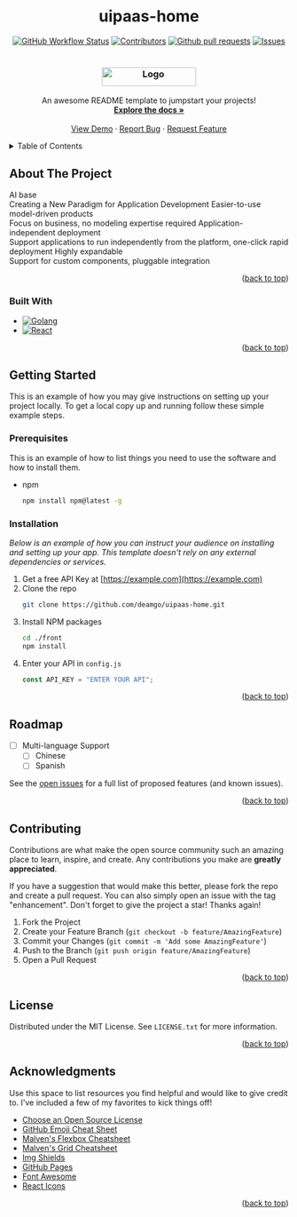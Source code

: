 
<h1 align="center">uipaas-home</h1>
<a name="readme-top"></a>
<div align="center">

[![GitHub Workflow Status][ci-shield]][ci-url]
[![Contributors][contributors-shield]][contributors-url]
[![Github pull requests][pull requests-shield]][pull requests-url]
[![Issues][issues-shield]][issues-url]

</div>
<!-- PROJECT LOGO -->
<div align="center"><h1>
  <h3 align="center">
  <a href="https://github.com/deamgo/uipaas-home">
    <img src="https://github.com/deamgo/uipaas-home/assets/109783795/97f0681b-e8f7-4aaa-9404-0522cd3f157a" alt="Logo" width="170" height="34">
  </a>
  </h3>

  <p align="center">
    An awesome README template to jumpstart your projects!
    <br />
    <a href="https://github.com/deamgo/uipaas-home"><strong>Explore the docs »</strong></a>
    <br />
    <br />
    <a href="https://github.com/deamgo/uipaas-home">View Demo</a>
    ·
    <a href="https://github.com/deamgo/uipaas-home/issues">Report Bug</a>
    ·
    <a href="https://github.com/deamgo/uipaas-home/issues">Request Feature</a>
  </p>
</div>

<!-- TABLE OF CONTENTS -->
<details>
  <summary>Table of Contents</summary>
  <ol>
    <li>
      <a href="#about-the-project">About The Project</a>
      <ul>
        <li><a href="#built-with">Built With</a></li>
      </ul>
    </li>
    <li>
      <a href="#getting-started">Getting Started</a>
      <ul>
        <li><a href="#prerequisites">Prerequisites</a></li>
        <li><a href="#installation">Installation</a></li>
      </ul>
    </li>
    <li><a href="#roadmap">Roadmap</a></li>
    <li><a href="#contributing">Contributing</a></li>
    <li><a href="#license">License</a></li>
    <li><a href="#acknowledgments">Acknowledgments</a></li>
  </ol>
</details>

<!-- ABOUT THE PROJECT -->

## About The Project

AI base <br>
Creating a New Paradigm for Application Development
Easier-to-use model-driven products <br>
Focus on business, no modeling expertise required
Application-independent deployment <br>
Support applications to run independently from the platform, one-click rapid deployment
Highly expandable <br>
Support for custom components, pluggable integration

<p align="right">(<a href="#readme-top">back to top</a>)</p>

### Built With



- [![Golang][Golang.js]][Go-url]
- [![React][React.js]][React-url]

<p align="right">(<a href="#readme-top">back to top</a>)</p>

<!-- GETTING STARTED -->

## Getting Started

This is an example of how you may give instructions on setting up your project locally.
To get a local copy up and running follow these simple example steps.

### Prerequisites

This is an example of how to list things you need to use the software and how to install them.

- npm
  ```sh
  npm install npm@latest -g
  ```

### Installation

_Below is an example of how you can instruct your audience on installing and setting up your app. This template doesn't rely on any external dependencies or services._

1. Get a free API Key at [https://example.com](https://example.com)
2. Clone the repo
   ```sh
   git clone https://github.com/deamgo/uipaas-home.git
   ```
3. Install NPM packages
   ```sh
   cd ./front
   npm install
   ```
4. Enter your API in `config.js`
   ```js
   const API_KEY = "ENTER YOUR API";
   ```

<p align="right">(<a href="#readme-top">back to top</a>)</p>


<!-- ROADMAP -->

## Roadmap

- [ ] Multi-language Support
  - [ ] Chinese
  - [ ] Spanish

See the [open issues](https://github.com/deamgo/uipaas-home/issues) for a full list of proposed features (and known issues).

<p align="right">(<a href="#readme-top">back to top</a>)</p>

<!-- CONTRIBUTING -->

## Contributing

Contributions are what make the open source community such an amazing place to learn, inspire, and create. Any contributions you make are **greatly appreciated**.

If you have a suggestion that would make this better, please fork the repo and create a pull request. You can also simply open an issue with the tag "enhancement".
Don't forget to give the project a star! Thanks again!

1. Fork the Project
2. Create your Feature Branch (`git checkout -b feature/AmazingFeature`)
3. Commit your Changes (`git commit -m 'Add some AmazingFeature'`)
4. Push to the Branch (`git push origin feature/AmazingFeature`)
5. Open a Pull Request

<p align="right">(<a href="#readme-top">back to top</a>)</p>

<!-- LICENSE -->

## License

Distributed under the MIT License. See `LICENSE.txt` for more information.

<p align="right">(<a href="#readme-top">back to top</a>)</p>


<!-- ACKNOWLEDGMENTS -->

## Acknowledgments

Use this space to list resources you find helpful and would like to give credit to. I've included a few of my favorites to kick things off!

- [Choose an Open Source License](https://choosealicense.com)
- [GitHub Emoji Cheat Sheet](https://www.webpagefx.com/tools/emoji-cheat-sheet)
- [Malven's Flexbox Cheatsheet](https://flexbox.malven.co/)
- [Malven's Grid Cheatsheet](https://grid.malven.co/)
- [Img Shields](https://shields.io)
- [GitHub Pages](https://pages.github.com)
- [Font Awesome](https://fontawesome.com)
- [React Icons](https://react-icons.github.io/react-icons/search)

<p align="right">(<a href="#readme-top">back to top</a>)</p>

<!-- MARKDOWN LINKS & IMAGES -->
<!-- https://www.markdownguide.org/basic-syntax/#reference-style-links -->

[ci-shield]:https://img.shields.io/github/actions/workflow/status/deamgo/uipaas-home/go-style-test.yml
[ci-url]:https://github.com/deamgo/uipaas-home/actions
[contributors-shield]: https://img.shields.io/github/contributors/deamgo/uipaas-home.svg
[contributors-url]: https://github.com/deamgo/uipaas-home/graphs/contributors
[pull requests-shield]: https://img.shields.io/github/issues-pr/deamgo/uipaas-home
[pull requests-url]: https://github.com/deamgo/uipaas-home/pulls
[issues-shield]: https://img.shields.io/github/issues/deamgo/uipaas-home.svg
[issues-url]: https://github.com/deamgo/uipaas-home/issues
[product-screenshot]: images/screenshot.png
[Golang.js]: https://img.shields.io/badge/Golang-000000?style=for-the-badge&logo=go&logoColor=white
[Go-url]: https://go.dev/
[React.js]: https://img.shields.io/badge/React-20232A?style=for-the-badge&logo=react&logoColor=61DAFB
[React-url]: https://reactjs.org/
